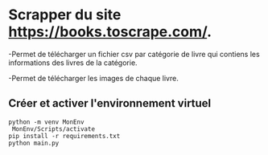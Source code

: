 # Scrapper du site https://books.toscrape.com/. 

-Permet de télécharger un fichier csv par catégorie de livre qui contiens les informations des livres de la catégorie.

-Permet de télécharger les images de chaque livre.

## Créer et activer l'environnement virtuel

``python -m venv MonEnv``  
`` MonEnv/Scripts/activate``  
``pip install -r requirements.txt``  
``python main.py``  
